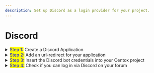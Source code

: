 ```yaml
---
description: Set up Discord as a login provider for your project.
---
```


# Discord

<details>

<summary><mark style="color:blue;">Step 1:</mark> Create a Discord Application</summary>

To start, create a **Discord bot**. \
This is done through this link: [https://discord.com/developers/applications](https://discord.com/developers/applications)

<img src="../.gitbook/assets/1-done.jpg" alt="" data-size="original">

</details>

<details>

<summary><mark style="color:blue;">Step 2:</mark> Add an url-redirect for your application</summary>



</details>

<details>

<summary><mark style="color:blue;">Step 3:</mark> Insert the Discord bot credentials into your Centox project</summary>



</details>

<details>

<summary><mark style="color:blue;">Step 4:</mark> Check if you can log in via Discord on your forum</summary>



</details>

